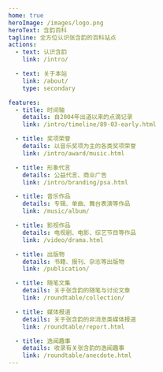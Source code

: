 ```yaml
---
home: true
heroImage: /images/logo.png
heroText: 含韵百科
tagline: 全方位认识张含韵的百科站点
actions:
  - text: 认识含韵
    link: /intro/

  - text: 关于本站
    link: /about/
    type: secondary

features:
  - title: 时间轴
    details: 自2004年出道以来的点滴记录
    link: /intro/timeline/89-03-early.html

  - title: 奖项荣誉
    details: 以音乐奖项为主的各类奖项荣誉
    link: /intro/award/music.html

  - title: 形象代言
    details: 公益代言、商业广告
    link: /intro/branding/psa.html

  - title: 音乐作品
    details: 专辑、单曲、舞台表演等作品
    link: /music/album/

  - title: 影视作品
    details: 电视剧、电影、综艺节目等作品
    link: /video/drama.html

  - title: 出版物
    details: 书籍、报刊、杂志等出版物
    link: /publication/

  - title: 随笔文集
    details: 关于张含韵的随笔与讨论文章
    link: /roundtable/collection/

  - title: 媒体报道
    details: 关于张含韵的非消息类媒体报道
    link: /roundtable/report.html

  - title: 逸闻趣事
    details: 收录有关张含韵的逸闻趣事
    link: /roundtable/anecdote.html
---
```

